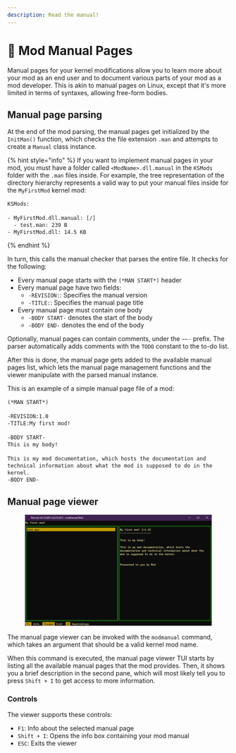 ```yaml
---
description: Read the manual!
---
```


# 📖 Mod Manual Pages

Manual pages for your kernel modifications allow you to learn more about your mod as an end user and to document various parts of your mod as a mod developer. This is akin to manual pages on Linux, except that it's more limited in terms of syntaxes, allowing free-form bodies.

## Manual page parsing

At the end of the mod parsing, the manual pages get initialized by the `InitMan()` function, which checks the file extension `.man` and attempts to create a `Manual` class instance.

{% hint style="info" %}
If you want to implement manual pages in your mod, you must have a folder called `<ModName>.dll.manual` in the `KSMods` folder with the `.man` files inside. For example, the tree representation of the directory hierarchy represents a valid way to put your manual files inside for the `MyFirstMod` kernel mod:

```
KSMods:

- MyFirstMod.dll.manual: [/]
  - test.man: 239 B
- MyFirstMod.dll: 14.5 KB
```
{% endhint %}

In turn, this calls the manual checker that parses the entire file. It checks for the following:

* Every manual page starts with the `(*MAN START*)` header
* Every manual page have two fields:
  * `-REVISION:`: Specifies the manual version
  * `-TITLE:`: Specifies the manual page title
* Every manual page must contain one body
  * `-BODY START-` denotes the start of the body
  * `-BODY END-` denotes the end of the body

Optionally, manual pages can contain comments, under the `~~-` prefix. The parser automatically adds comments with the `TODO` constant to the to-do list.

After this is done, the manual page gets added to the available manual pages list, which lets the manual page management functions and the viewer manipulate with the parsed manual instance.

This is an example of a simple manual page file of a mod:

```
(*MAN START*)

-REVISION:1.0
-TITLE:My first mod!

-BODY START-
This is my body!

This is my mod documentation, which hosts the documentation and technical information about what the mod is supposed to do in the kernel.
-BODY END-
```

## Manual page viewer

<figure><img src="../../../.gitbook/assets/148-modmanual.png" alt=""><figcaption></figcaption></figure>

The manual page viewer can be invoked with the `modmanual` command, which takes an argument that should be a valid kernel mod name.

When this command is executed, the manual page viewer TUI starts by listing all the available manual pages that the mod provides. Then, it shows you a brief description in the second pane, which will most likely tell you to press `Shift + I` to get access to more information.

### Controls

The viewer supports these controls:

* `F1`: Info about the selected manual page
* `Shift + I`: Opens the info box containing your mod manual
* `ESC`: Exits the viewer
